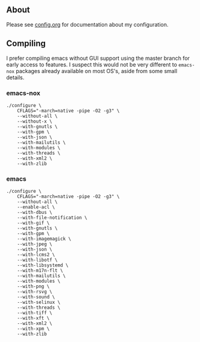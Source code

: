 ## About
Please see
[config.org](https://github.com/jcmdln/config/blob/master/etc/emacs/config.org)
for documentation about my configuration.

## Compiling
I prefer compiling emacs without GUI support using the master branch for
early access to features. I suspect this would not be very different to
`emacs-nox` packages already available on most OS's, aside from some
small details.


### emacs-nox
```
./configure \
    CFLAGS="-march=native -pipe -O2 -g3" \
    --without-all \
    --without-x \
    --with-gnutls \
    --with-gpm \
    --with-json \
    --with-mailutils \
    --with-modules \
    --with-threads \
    --with-xml2 \
    --with-zlib
```


### emacs
```
./configure \
    CFLAGS="-march=native -pipe -O2 -g3" \
    --without-all \
    --enable-acl \
    --with-dbus \
    --with-file-notification \
    --with-gif \
    --with-gnutls \
    --with-gpm \
    --with-imagemagick \
    --with-jpeg \
    --with-json \
    --with-lcms2 \
    --with-libotf \
    --with-libsystemd \
    --with-m17n-flt \
    --with-mailutils \
    --with-modules \
    --with-png \
    --with-rsvg \
    --with-sound \
    --with-selinux \
    --with-threads \
    --with-tiff \
    --with-xft \
    --with-xml2 \
    --with-xpm \
    --with-zlib
```
